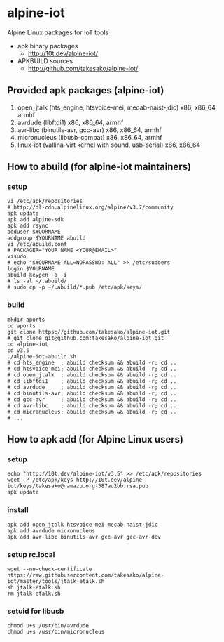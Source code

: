 # alpine-iot
Alpine Linux packages for IoT tools
- apk binary packages
  - http://10t.dev/alpine-iot/
- APKBUILD sources
  - http://github.com/takesako/alpine-iot/

## Provided apk packages (alpine-iot)
1. open_jtalk (hts_engine, htsvoice-mei, mecab-naist-jdic) x86, x86_64, armhf
2. avrdude (libftdi1) x86, x86_64, armhf
3. avr-libc (binutils-avr, gcc-avr) x86, x86_64, armhf
4. micronucleus (libusb-compat) x86, x86_64, armhf
5. linux-iot (vallina-virt kernel with sound, usb-serial) x86, x86_64

## How to abuild (for alpine-iot maintainers)
### setup
```
vi /etc/apk/repositories
# http://dl-cdn.alpinelinux.org/alpine/v3.7/community
apk update
apk add alpine-sdk
apk add rsync
adduser $YOURNAME
addgroup $YOURNAME abuild
vi /etc/abuild.conf
# PACKAGER="YOUR NAME <YOUR@EMAIL>"
visudo
# echo "$YOURNAME ALL=NOPASSWD: ALL" >> /etc/sudoers
login $YOURNAME
abuild-keygen -a -i
# ls -al ~/.abuild/
# sudo cp -p ~/.abuild/*.pub /etc/apk/keys/
```
### build
```
mkdir aports
cd aports
git clone https://github.com/takesako/alpine-iot.git
# git clone git@github.com:takesako/alpine-iot.git
cd alpine-iot
cd v3.5
./alpine-iot-abuild.sh
# cd hts_engine  ; abuild checksum && abuild -r; cd ..
# cd htsvoice-mei; abuild checksum && abuild -r; cd ..
# cd open_jtalk  ; abuild checksum && abuild -r; cd ..
# cd libftdi1    ; abuild checksum && abuild -r; cd ..
# cd avrdude     ; abuild checksum && abuild -r; cd ..
# cd binutils-avr; abuild checksum && abuild -r; cd ..
# cd gcc-avr     ; abuild checksum && abuild -r; cd ..
# cd avr-libc    ; abuild checksum && abuild -r; cd ..
# cd micronucleus; abuild checksum && abuild -r; cd ..
# ...
```
## How to apk add (for Alpine Linux users)
### setup
```
echo "http://10t.dev/alpine-iot/v3.5" >> /etc/apk/repositories
wget -P /etc/apk/keys http://10t.dev/alpine-iot/keys/takesako@namazu.org-587ad2bb.rsa.pub
apk update
```
### install
```
apk add open_jtalk htsvoice-mei mecab-naist-jdic
apk add avrdude micronucleus
apk add avr-libc binutils-avr gcc-avr gcc-avr-dev
```
### setup rc.local
```
wget --no-check-certificate https://raw.githubusercontent.com/takesako/alpine-iot/master/tools/jtalk-etalk.sh
sh jtalk-etalk.sh
rm jtalk-etalk.sh
```
### setuid for libusb
```
chmod u+s /usr/bin/avrdude
chmod u+s /usr/bin/micronucleus
```

